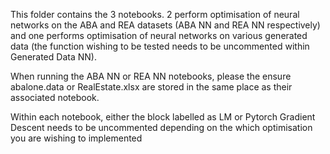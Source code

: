 This folder contains the 3 notebooks. 2 perform optimisation of neural networks on the ABA and REA datasets (ABA NN and REA NN respectively) and one performs optimisation of neural networks on various generated data (the function wishing to be tested needs to be uncommented within Generated Data NN).

When running the ABA NN or REA NN notebooks, please the ensure abalone.data or RealEstate.xlsx are stored in the same place as their associated notebook.

Within each notebook, either the block labelled as LM or Pytorch Gradient Descent needs to be uncommented depending on the which optimisation you are wishing to implemented

